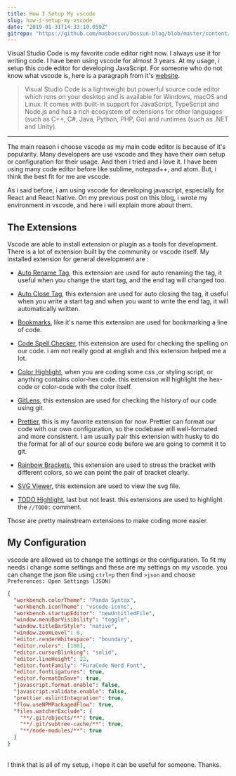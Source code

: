 ```yaml
---
title: How I Setup My vscode
slug: how-i-setup-my-vscode
date: "2019-01-31T14:33:10.059Z"
gitrepo: "https://github.com/masbossun/bossun-blog/blob/master/content/blog/how-i-setup-my-vscode/index.md"
---
```


Visual Studio Code is my favorite code editor right now. I always use it for writing code. I have been using vscode for almost 3 years. At my usage, i setup this code editor for developing JavaScript. For someone who do not know what vscode is, here is a paragraph from it's [website](https://code.visualstudio.com/docs).

> Visual Studio Code is a lightweight but powerful source code editor which runs on your desktop and is available for Windows, macOS and Linux. It comes with built-in support for JavaScript, TypeScript and Node.js and has a rich ecosystem of extensions for other languages (such as C++, C#, Java, Python, PHP, Go) and runtimes (such as .NET and Unity).

---

The main reason i choose vscode as my main code editor is because of it's popularity. Many developers are use vscode and they have their own setup or configuration for their usage. And then i tried and i love it. I have been using many code editor before like sublime, notepad++, and atom. But, i think the best fit for me are vscode.

As i said before, i am using vscode for developing javascript, especially for React and React Native. On my previous post on this blog, i wrote my environment in vscode, and here i will explain more about them.

## The Extensions

Vscode are able to install extension or plugin as a tools for development. There is a lot of extension built by the community or vscode itself. My installed extension for general development are :

- [Auto Rename Tag](https://marketplace.visualstudio.com/items?itemName=formulahendry.auto-rename-tag), this extension are used for auto renaming the tag, it useful when you change the start tag, and the end tag will changed too.

- [Auto Close Tag](https://marketplace.visualstudio.com/items?itemName=formulahendry.auto-close-tag), this extension are used for auto closing the tag, it useful when you write a start tag and when you want to write the end tag, it will automatically written.
- [Bookmarks](https://marketplace.visualstudio.com/items?itemName=alefragnani.bookmarks), like it's name this extension are used for bookmarking a line of code.
- [Code Spell Checker](https://marketplace.visualstudio.com/items?itemName=streetsidesoftware.code-spell-checker), this extension are used for checking the spelling on our code. i am not really good at english and this extension helped me a lot.
- [Color Highlight](https://marketplace.visualstudio.com/items?itemName=naumovs.color-highlight), when you are coding some css ,or styling script, or anything contains color-hex code. this extension will highlight the hex-code or color-code with the color itself.
- [GitLens](https://marketplace.visualstudio.com/items?itemName=eamodio.gitlens), this extension are used for checking the history of our code using git.
- [Prettier](https://marketplace.visualstudio.com/items?itemName=esbenp.prettier-vscode), this is my favorite extension for now. Prettier can format our code with our own configuration, so the codebase will well-formated and more consistent. I am usually pair this extension with husky to do the format for all of our source code before we are going to commit it to git.
- [Rainbow Brackets](https://marketplace.visualstudio.com/items?itemName=2gua.rainbow-brackets), this extension are used to stress the bracket with different colors, so we can point the pair of bracket clearly.
- [SVG Viewer](https://marketplace.visualstudio.com/items?itemName=cssho.vscode-svgviewer), this extension are used to view the svg file.
- [TODO Highlight](https://marketplace.visualstudio.com/items?itemName=wayou.vscode-todo-highlight), last but not least. this extensions are used to highlight the `//TODO:` comment.

Those are pretty mainstream extensions to make coding more easier.

## My Configuration

vscode are allowed us to change the settings or the configuration. To fit my needs i change some settings and these are my settings on my vscode. you can change the json file using `ctrl+p` then find `>json` and choose `Preferences: Open Settings (JSON)`

```json
{
  "workbench.colorTheme": "Panda Syntax",
  "workbench.iconTheme": "vscode-icons",
  "workbench.startupEditor": "newUntitledFile",
  "window.menuBarVisibility": "toggle",
  "window.titleBarStyle": "native",
  "window.zoomLevel": 0,
  "editor.renderWhitespace": "boundary",
  "editor.rulers": [100],
  "editor.cursorBlinking": "solid",
  "editor.lineHeight": 22,
  "editor.fontFamily": "FuraCode Nerd Font",
  "editor.fontLigatures": true,
  "editor.formatOnSave": true,
  "javascript.format.enable": false,
  "javascript.validate.enable": false,
  "prettier.eslintIntegration": true,
  "flow.useNPMPackagedFlow": true,
  "files.watcherExclude": {
    "**/.git/objects/**": true,
    "**/.git/subtree-cache/**": true,
    "**/node-modules/**": true
  }
}
```

<br/>
I think that is all of my setup, i hope it can be useful for someone. Thanks.
